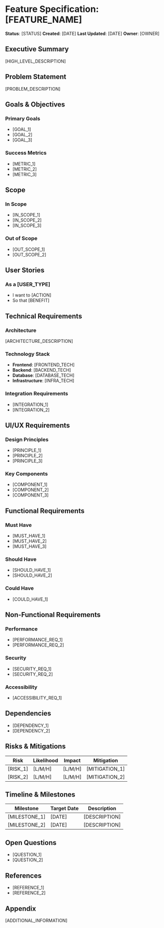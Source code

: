 # Feature Specification: [FEATURE_NAME]

**Status**: [STATUS]
**Created**: [DATE]
**Last Updated**: [DATE]
**Owner**: [OWNER]

## Executive Summary
[HIGH_LEVEL_DESCRIPTION]

## Problem Statement
[PROBLEM_DESCRIPTION]

## Goals & Objectives
### Primary Goals
- [GOAL_1]
- [GOAL_2]
- [GOAL_3]

### Success Metrics
- [METRIC_1]
- [METRIC_2]
- [METRIC_3]

## Scope
### In Scope
- [IN_SCOPE_1]
- [IN_SCOPE_2]
- [IN_SCOPE_3]

### Out of Scope
- [OUT_SCOPE_1]
- [OUT_SCOPE_2]

## User Stories
### As a [USER_TYPE]
- I want to [ACTION]
- So that [BENEFIT]

## Technical Requirements
### Architecture
[ARCHITECTURE_DESCRIPTION]

### Technology Stack
- **Frontend**: [FRONTEND_TECH]
- **Backend**: [BACKEND_TECH]
- **Database**: [DATABASE_TECH]
- **Infrastructure**: [INFRA_TECH]

### Integration Requirements
- [INTEGRATION_1]
- [INTEGRATION_2]

## UI/UX Requirements
### Design Principles
- [PRINCIPLE_1]
- [PRINCIPLE_2]
- [PRINCIPLE_3]

### Key Components
- [COMPONENT_1]
- [COMPONENT_2]
- [COMPONENT_3]

## Functional Requirements
### Must Have
- [MUST_HAVE_1]
- [MUST_HAVE_2]
- [MUST_HAVE_3]

### Should Have
- [SHOULD_HAVE_1]
- [SHOULD_HAVE_2]

### Could Have
- [COULD_HAVE_1]

## Non-Functional Requirements
### Performance
- [PERFORMANCE_REQ_1]
- [PERFORMANCE_REQ_2]

### Security
- [SECURITY_REQ_1]
- [SECURITY_REQ_2]

### Accessibility
- [ACCESSIBILITY_REQ_1]

## Dependencies
- [DEPENDENCY_1]
- [DEPENDENCY_2]

## Risks & Mitigations
| Risk | Likelihood | Impact | Mitigation |
|------|------------|---------|------------|
| [RISK_1] | [L/M/H] | [L/M/H] | [MITIGATION_1] |
| [RISK_2] | [L/M/H] | [L/M/H] | [MITIGATION_2] |

## Timeline & Milestones
| Milestone | Target Date | Description |
|-----------|-------------|-------------|
| [MILESTONE_1] | [DATE] | [DESCRIPTION] |
| [MILESTONE_2] | [DATE] | [DESCRIPTION] |

## Open Questions
- [QUESTION_1]
- [QUESTION_2]

## References
- [REFERENCE_1]
- [REFERENCE_2]

## Appendix
[ADDITIONAL_INFORMATION]